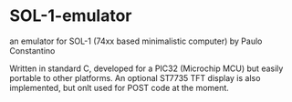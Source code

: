 # SOL-1-emulator
an emulator for SOL-1 (74xx based minimalistic computer) by Paulo Constantino

Written in standard C, developed for a PIC32 (Microchip MCU) but easily portable to other platforms. An optional ST7735 TFT display is also implemented, but onlt used for POST code at the moment.

